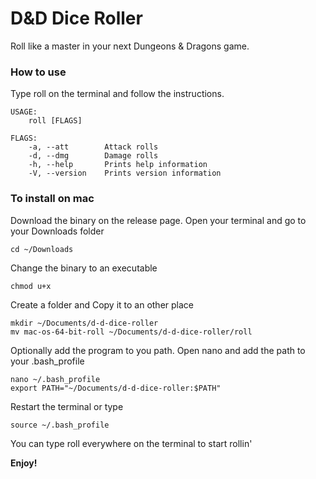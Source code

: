 # D&D Dice Roller
Roll like a master in your next Dungeons & Dragons game.

### How to use
Type roll on the terminal and follow the instructions.

```
USAGE:
    roll [FLAGS]

FLAGS:
    -a, --att        Attack rolls
    -d, --dmg        Damage rolls
    -h, --help       Prints help information
    -V, --version    Prints version information
```

### To install on mac
Download the binary on the release page.
Open your terminal and go to your Downloads folder 
```
cd ~/Downloads
```
Change the binary to an executable 
```
chmod u+x
```
Create a folder and Copy it to an other place 
```
mkdir ~/Documents/d-d-dice-roller
mv mac-os-64-bit-roll ~/Documents/d-d-dice-roller/roll
```
Optionally add the program  to you path.
Open nano and add the path to your .bash_profile
```
nano ~/.bash_profile 
export PATH="~/Documents/d-d-dice-roller:$PATH"
```
Restart the terminal or type
```
source ~/.bash_profile
```
You can type roll everywhere on the terminal to start rollin'

**Enjoy!**
